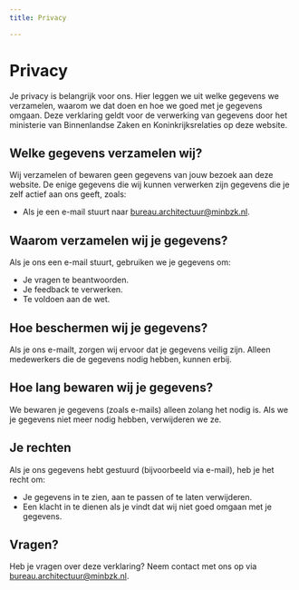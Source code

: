 ```yaml
---
title: Privacy

---
```


# Privacy

Je privacy is belangrijk voor ons. Hier leggen we uit welke gegevens we verzamelen, waarom we dat doen en hoe we goed met je gegevens omgaan. Deze verklaring geldt voor de verwerking van gegevens door het ministerie van Binnenlandse Zaken en Koninkrijksrelaties op deze website.

## Welke gegevens verzamelen wij?

Wij verzamelen of bewaren geen gegevens van jouw bezoek aan deze website. De enige gegevens die wij kunnen verwerken zijn gegevens die je zelf actief aan ons geeft, zoals:

- Als je een e-mail stuurt naar [bureau.architectuur@minbzk.nl](mailto:bureau.architectuur@minbzk.nl).

## Waarom verzamelen wij je gegevens?

Als je ons een e-mail stuurt, gebruiken we je gegevens om:

- Je vragen te beantwoorden.
- Je feedback te verwerken.
- Te voldoen aan de wet.

## Hoe beschermen wij je gegevens?

Als je ons e-mailt, zorgen wij ervoor dat je gegevens veilig zijn. Alleen medewerkers die de gegevens nodig hebben, kunnen erbij.

## Hoe lang bewaren wij je gegevens?

We bewaren je gegevens (zoals e-mails) alleen zolang het nodig is. Als we je gegevens niet meer nodig hebben, verwijderen we ze.

## Je rechten

Als je ons gegevens hebt gestuurd (bijvoorbeeld via e-mail), heb je het recht om:

- Je gegevens in te zien, aan te passen of te laten verwijderen.
- Een klacht in te dienen als je vindt dat wij niet goed omgaan met je gegevens.

## Vragen?

Heb je vragen over deze verklaring? Neem contact met ons op via [bureau.architectuur@minbzk.nl](mailto:bureau.architectuur@minbzk.nl).
